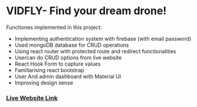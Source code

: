 # VIDFLY- Find your dream drone!

Functiones implemented in this project:
* Implementing authentication system with firebase (with email password)
* Used mongoDB database for CRUD operations
* Using react router with protected route and redirect functionalities
* Usercan do CRUD options from live website 
* React Hook Form to capture values
* Familiarising react bootstrap
* User And admin dashboard with Material UI
* Improving design sense


### [Live Website Link](https://vidfly-93520.web.app/)
